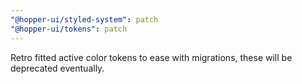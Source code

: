 ```yaml
---
"@hopper-ui/styled-system": patch
"@hopper-ui/tokens": patch
---
```


Retro fitted active color tokens to ease with migrations, these will be deprecated eventually.
